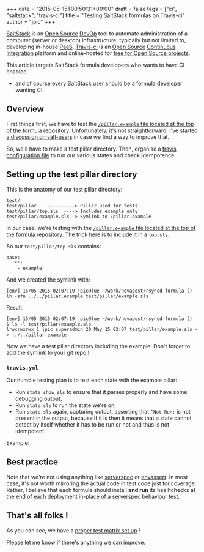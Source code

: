 +++
date = "2015-05-15T00:50:31+00:00"
draft = false
tags = ["ci", "saltstack", "travis-ci"]
title = "Testing SaltStack formulas on Travis-ci"
author = "jpic"
+++

[SaltStack](http://saltstack.com) is an [Open
Source](http://github.com/saltstack/salt)
[DevOp](http://en.wikipedia.org/wiki/DevOps) tool to automate administration of
a computer (server or desktop) infrastructure, typically but not limited to,
developing in-house [PaaS](http://en.wikipedia.org/wiki/Platform_as_a_service).
[Travis-ci](http://travis-ci.com) is an [Open
Source](https://github.com/travis-ci/travis-ci) [Continuous
Integration](http://en.wikipedia.org/wiki/Continuous_integration) platform and
online-hosted for [free for Open Source projects](http://travis-ci.org).

This article targets SaltStack formula developers who wants to have CI enabled
- and of course every SaltStack user should be a formula developer wanting CI.

## Overview

First things first, we have to test the [`/pillar.example` file located at the
top of the formula
repository](http://docs.saltstack.com/en/latest/topics/development/conventions/formulas.html#usage).
Unfortunately, it's not straightforward, I've [started a discussion on
salt-users](https://groups.google.com/forum/#!topic/salt-users/nm7LqA4RSQw) in
case we find a way to improve that.

So, we'll have to make a test pillar directory. Then, organise a [travis
configuration file](http://docs.travis-ci.com/user/build-configuration/) to run
our various states and check idempotence.

## Setting up the test pillar directory

This is the anatomy of our test pillar directory:

    test/
    test/pillar   -----------> Pillar used for tests
    test/pillar/top.sls  ----> Includes example only
    test/pillar/example.sls -> Symlink to /pillar.example

In our case, we're testing with the [`/pillar.example` file located at the top
of the formula
repository](http://docs.saltstack.com/en/latest/topics/development/conventions/formulas.html#usage).
The trick here is to include it in a `top.sls`.

So our `test/pillar/top.sls` contains:

    base:
      '*':
        - example

And we created the symlink with:

    [env] 15/05 2015 02:07:19 jpic@lue ~/work/novapost/rsyncd-formula () 
    ln -sfn ../../pillar.example test/pillar/example.sls 

Result:

    [env] 15/05 2015 02:07:19 jpic@lue ~/work/novapost/rsyncd-formula () 
    $ ls -l test/pillar/example.sls
    lrwxrwxrwx 1 jpic superadmin 20 May 15 02:07 test/pillar/example.sls -> ../../pillar.example

Now we have a test pillar directory including the example. Don't forget to add
the symlink to your git repo !

### `travis.yml`

Our humble testing plan is to test each state with the example pillar:

- Run `state.show_sls` to ensure that it parses properly and have some
  debugging output,
- Run `state.sls` to run the state we're on,
- Run `state.sls` again, capturing output, asserting that `^Not Run:` is not
  present in the output, because if it is then it means that a state cannot
  detect by itself whether it has to be run or not and thus is not idempotent.

Example:

<script src="https://gist.github.com/jpic/a9e2a3d869addd3be624.js"></script>

## Best practice

Note that we're not using anything like [serverspec](http://serverspec.org/) or
[envassert](https://pypi.python.org/pypi/envassert). In most case, it's not
worth mirroring the actual code in test code just for coverage. Rather, I
believe that each formula should install **and run** its healhchecks at the end
of each deployment in-place of a serverspec behaviour test.

## That's all folks !

As you can see, we have a [proper test matrix set
up](https://travis-ci.org/martinhoefling/rsyncd-formula/builds/62636375) !

Please let me know if there's anything we can improve.
